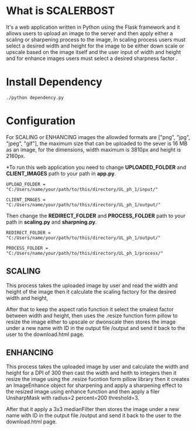 # What is SCALERBOST
It's a web application written in Python using the Flask framework and it allows users to upload an image to the server and then apply either a scaling or sharpening process to the image, In scaling process users must select a desired width and height for the image to be either down scale or upscale based on the image itself and the user input of width and height and for enhance images users must select a desired sharpness factor .
# Install Dependency
```
./python dependency.py
```
# Configuration
For SCALING or ENHANCING images the allowded formats are ["png", "jpg", "jpeg", "gif"], the maximum size that can be uploaded to the sever is 16 MB as an image, for the dimensions, width maximum is 3810px and height is 2160px.

*To run this web application you need to change **UPLOADED_FOLDER** and **CLIENT_IMAGES** path to your path in **app.py**. 

```
UPLOAD_FOLDER =  "C:/Users/name/your/path/to/this/directory/UL_ph_1/input/"
```

```
CLIENT_IMAGES =  "C:/Users/name/your/path/to/this/directory/UL_ph_1/output/"
```
Then change the **REDIRECT_FOLDER** and **PROCESS_FOLDER** path to your path in **scaling.py** and **sharpning.py**.
```
REDIRECT_FOLDER =  "C:/Users/name/your/path/to/this/directory/UL_ph_1/output/"
```
```
PROCESS_FOLDER = "C:/Users/name/your/path/to/this/directory/UL_ph_1/process/"
```
## SCALING
This process takes the uploaded image by user and read the width and height of the image then it calculate the scaling factory for the desired width and height,

After that to keep the aspect ratio function it select the smalest factor between width and height, then uses the .resize function form pillow to resize the image either to upscale or dwonscale then stores the image under a new name with ID in the output file /output and send it back to the user to the download.html page.

## ENHANCING
This process takes the uploaded image by user and calculate the width and height for a DPI of 300 then cast the width and heith to integers then it resize the image using the .resize fucntion form pillow library then it creates an ImageEnhance object for sharpening and apply a sharpening effect to the resized image using enhance function and then apply a filer UnsharpMask with radius=2  percent=200 threshold=3.

After that it apply a 3x3 medianFilter then stores the image under a new name with ID in the output file /output and send it back to the user to the download.html page.
